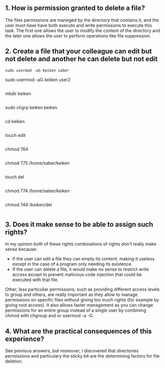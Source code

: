 ## 1. How is permission granted to delete a file?

The files permissions are maneged by the directory that contains it, and the user must have have both execute and write permissions to execute this task. The first one allows the user to modify the content of the directory and the later one allows the user to perform operations like file suppression.

## 2. Create a file that your colleague can edit but not delete and another he can delete but not edit
```
sudo usermod -aG keiken saber

``````
sudo usermod -aG keiken user2

```
```
mkdir keiken

```
```
sudo chgrp keiken keiken
```

```
cd keiken
```
```
touch edit
```
```
chmod 764
```

```
chmod 775 /home/saber/keiken
```
```
touch del
```
```
chmod 774 /home/saber/keiken
```
```
chmod 744 /keiken/del
```
```



## 3. Does it make sense to be able to assign such rights?

In my opinion both of these rights combinations of rights don't really make sense because:

- If the user can edit a file they can empty its content, making it useless except in the case of a program only needing its existence.
- If the user can delete a file, it would make no sense to restrict write access except to prevent malicious code injection that could be executed with that file.

Other, less particuliar permissions, such as providing different access levels to group and others, are really important as they allow to manage permissions on specific files without giving too much rights (for example by giving root access). It also allows faster management as you can change permissions for an entire group instead of a single user by combining chmod with chgroup and or usermod -a -G.

## 4. What are the practical consequences of this experience?

See previous answers, but moreover, I discovered that directories permissions and particulary the sticky bit are the determining factors for file deletion.